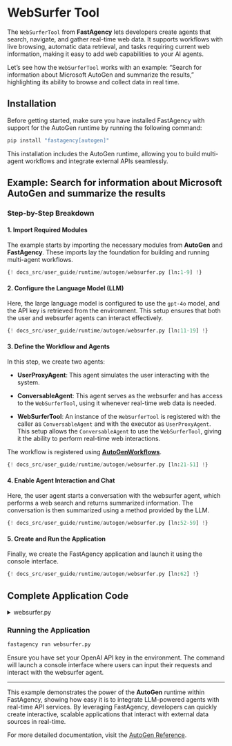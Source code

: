 # WebSurfer Tool

The `WebSurferTool` from **FastAgency** lets developers create agents that search, navigate, and gather real-time web data. It supports workflows with live browsing, automatic data retrieval, and tasks requiring current web information, making it easy to add web capabilities to your AI agents.

Let’s see how the `WebSurferTool` works with an example: “Search for information about Microsoft AutoGen and summarize the results,” highlighting its ability to browse and collect data in real time.

## Installation

Before getting started, make sure you have installed FastAgency with support for the AutoGen runtime by running the following command:

```bash
pip install "fastagency[autogen]"
```

This installation includes the AutoGen runtime, allowing you to build multi-agent workflows and integrate external APIs seamlessly.

## Example: Search for information about Microsoft AutoGen and summarize the results

### Step-by-Step Breakdown

#### 1. **Import Required Modules**
The example starts by importing the necessary modules from **AutoGen** and **FastAgency**. These imports lay the foundation for building and running multi-agent workflows.

```python
{! docs_src/user_guide/runtime/autogen/websurfer.py [ln:1-9] !}
```

#### 2. **Configure the Language Model (LLM)**
Here, the large language model is configured to use the `gpt-4o` model, and the API key is retrieved from the environment. This setup ensures that both the user and websurfer agents can interact effectively.

```python
{! docs_src/user_guide/runtime/autogen/websurfer.py [ln:11-19] !}
```

#### 3. **Define the Workflow and Agents**
In this step, we create two agents:

- **UserProxyAgent**: This agent simulates the user interacting with the system.

- **ConversableAgent**: This agent serves as the websurfer and has access to the `WebSurferTool`, using it whenever real-time web data is needed.

- **WebSurferTool**: An instance of the `WebSurferTool` is registered with the caller as `ConversableAgent` and with the executor as `UserProxyAgent`. This setup allows the `ConversableAgent` to use the `WebSurferTool`, giving it the ability to perform real-time web interactions.

The workflow is registered using **[AutoGenWorkflows](../../../api/fastagency/runtime/autogen/AutoGenWorkflows/)**.

```python
{! docs_src/user_guide/runtime/autogen/websurfer.py [ln:21-51] !}
```

#### 4. **Enable Agent Interaction and Chat**
Here, the user agent starts a conversation with the websurfer agent, which performs a web search and returns summarized information. The conversation is then summarized using a method provided by the LLM.

```python
{! docs_src/user_guide/runtime/autogen/websurfer.py [ln:52-59] !}
```

#### 5. **Create and Run the Application**
Finally, we create the FastAgency application and launch it using the console interface.

```python
{! docs_src/user_guide/runtime/autogen/websurfer.py [ln:62] !}
```

## Complete Application Code

<details>
<summary>websurfer.py</summary>
```python
{! docs_src/user_guide/runtime/autogen/websurfer.py!}
```
</details>


### Running the Application

```bash
fastagency run websurfer.py
```

Ensure you have set your OpenAI API key in the environment. The command will launch a console interface where users can input their requests and interact with the websurfer agent.

---

This example demonstrates the power of the **AutoGen** runtime within FastAgency, showing how easy it is to integrate LLM-powered agents with real-time API services. By leveraging FastAgency, developers can quickly create interactive, scalable applications that interact with external data sources in real-time.

For more detailed documentation, visit the [AutoGen Reference](../../../api/fastagency/runtime/autogen/AutoGenWorkflows/).
